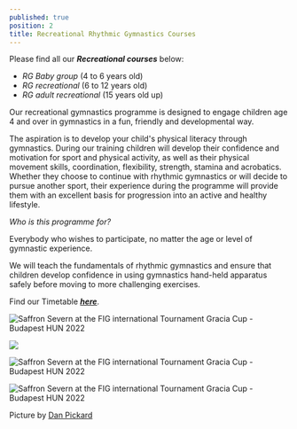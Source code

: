 ```yaml
---
published: true
position: 2
title: Recreational Rhythmic Gymnastics Courses
---
```

Please find all our ***Recreational courses*** below:

* *RG Baby group* (4 to 6 years old)
* *RG recreational* (6 to 12 years old)
* *RG adult recreational* (15 years old up)

Our recreational gymnastics programme is designed to engage children age 4 and over in gymnastics in a fun, friendly and developmental way.

The aspiration is to develop your child's physical literacy through gymnastics. During our training children will develop their confidence and motivation for sport and physical activity, as well as their physical movement skills, coordination, flexibility, strength, stamina and acrobatics. Whether they choose to continue with rhythmic gymnastics or will decide to pursue another sport, their experience during the programme will provide them with an excellent basis for progression into an active and healthy lifestyle.

*Who is this programme for?*

Everybody who wishes to participate, no matter the age or level of gymnastic experience. 

We will teach the fundamentals of rhythmic gymnastics and ensure that children develop confidence in using gymnastics hand-held apparatus safely before moving to more challenging exercises.

Find our Timetable ***[here](https://www.rhythmicexcellence.london/timetable)***.

![Saffron Severn at the FIG international Tournament Gracia Cup - Budapest HUN 2022](/assets/b2b27c97-94a5-4bb2-b3fb-86a1b7bf0fcd_original.jpeg)

![](/assets/dan_3098.jpg)

![Saffron Severn at the FIG international Tournament Gracia Cup - Budapest HUN 2022]()

![Saffron Severn at the FIG international Tournament Gracia Cup - Budapest HUN 2022]()

Picture by [](https://www.instagram.com/gbswimstars_gbdancestars/?hl=en)[Dan Pickard](http://danpickard.com/)